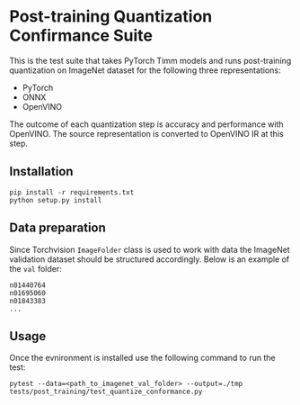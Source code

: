 # Post-training Quantization Confirmance Suite
This is the test suite that takes PyTorch Timm models and runs post-training quantization on ImageNet dataset for the following three representations:
- PyTorch
- ONNX
- OpenVINO

The outcome of each quantization step is accuracy and performance with OpenVINO. The source representation is converted to OpenVINO IR at this step.

## Installation
```
pip install -r requirements.txt
python setup.py install
```

## Data preparation
Since Torchvision `ImageFolder` class is used to work with data the ImageNet validation dataset should be structured accordingly. Below is an example of the `val` folder:
```
n01440764
n01695060
n01843383 
...
```


## Usage
Once the evnironment is installed use the following command to run the test:
```
pytest --data=<path_to_imagenet_val_folder> --output=./tmp tests/post_training/test_quantize_conformance.py
```



